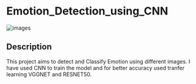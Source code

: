 # Emotion_Detection_using_CNN

![images](https://github.com/user-attachments/assets/da24be96-c2b2-4782-980a-16693ef9c377)

## Description
This project aims to detect and Classify Emotion using different images. I have used CNN to train the model and for better accuracy used tranfer learning VGGNET and RESNET50.  


